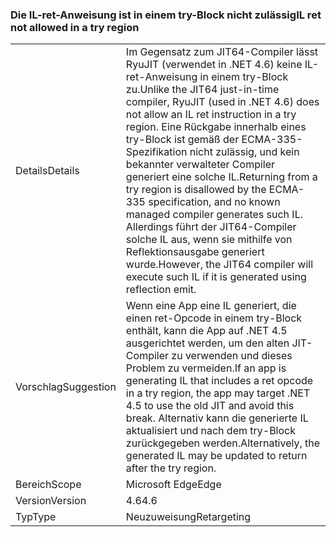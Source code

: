 ### <a name="il-ret-not-allowed-in-a-try-region"></a><span data-ttu-id="55f62-101">Die IL-ret-Anweisung ist in einem try-Block nicht zulässig</span><span class="sxs-lookup"><span data-stu-id="55f62-101">IL ret not allowed in a try region</span></span>

|   |   |
|---|---|
|<span data-ttu-id="55f62-102">Details</span><span class="sxs-lookup"><span data-stu-id="55f62-102">Details</span></span>|<span data-ttu-id="55f62-103">Im Gegensatz zum JIT64-Compiler lässt RyuJIT (verwendet in .NET 4.6) keine IL-ret-Anweisung in einem try-Block zu.</span><span class="sxs-lookup"><span data-stu-id="55f62-103">Unlike the JIT64 just-in-time compiler, RyuJIT (used in .NET 4.6) does not allow an IL ret instruction in a try region.</span></span> <span data-ttu-id="55f62-104">Eine Rückgabe innerhalb eines try-Block ist gemäß der ECMA-335-Spezifikation nicht zulässig, und kein bekannter verwalteter Compiler generiert eine solche IL.</span><span class="sxs-lookup"><span data-stu-id="55f62-104">Returning from a try region is disallowed by the ECMA-335 specification, and no known managed compiler generates such IL.</span></span> <span data-ttu-id="55f62-105">Allerdings führt der JIT64-Compiler solche IL aus, wenn sie mithilfe von Reflektionsausgabe generiert wurde.</span><span class="sxs-lookup"><span data-stu-id="55f62-105">However, the JIT64 compiler will execute such IL if it is generated using reflection emit.</span></span>|
|<span data-ttu-id="55f62-106">Vorschlag</span><span class="sxs-lookup"><span data-stu-id="55f62-106">Suggestion</span></span>|<span data-ttu-id="55f62-107">Wenn eine App eine IL generiert, die einen ret-Opcode in einem try-Block enthält, kann die App auf .NET 4.5 ausgerichtet werden, um den alten JIT-Compiler zu verwenden und dieses Problem zu vermeiden.</span><span class="sxs-lookup"><span data-stu-id="55f62-107">If an app is generating IL that includes a ret opcode in a try region, the app may target .NET 4.5 to use the old JIT and avoid this break.</span></span> <span data-ttu-id="55f62-108">Alternativ kann die generierte IL aktualisiert und nach dem try-Block zurückgegeben werden.</span><span class="sxs-lookup"><span data-stu-id="55f62-108">Alternatively, the generated IL may be updated to return after the try region.</span></span>|
|<span data-ttu-id="55f62-109">Bereich</span><span class="sxs-lookup"><span data-stu-id="55f62-109">Scope</span></span>|<span data-ttu-id="55f62-110">Microsoft Edge</span><span class="sxs-lookup"><span data-stu-id="55f62-110">Edge</span></span>|
|<span data-ttu-id="55f62-111">Version</span><span class="sxs-lookup"><span data-stu-id="55f62-111">Version</span></span>|<span data-ttu-id="55f62-112">4.6</span><span class="sxs-lookup"><span data-stu-id="55f62-112">4.6</span></span>|
|<span data-ttu-id="55f62-113">Typ</span><span class="sxs-lookup"><span data-stu-id="55f62-113">Type</span></span>|<span data-ttu-id="55f62-114">Neuzuweisung</span><span class="sxs-lookup"><span data-stu-id="55f62-114">Retargeting</span></span>|

